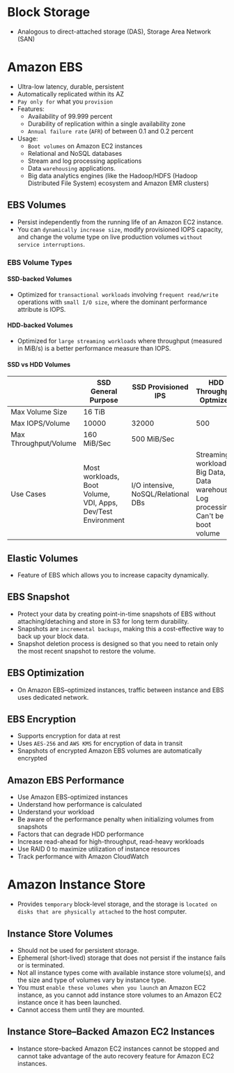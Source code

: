Block Storage
================

- Analogous to direct-attached storage (DAS), Storage Area Network (SAN)

# Amazon EBS

- Ultra-low latency, durable, persistent
- Automatically replicated within its AZ
- `Pay only for` what you `provision`
- Features:
  - Availability of 99.999 percent
  - Durability of replication within a single availability zone
  - `Annual failure rate` (`AFR`) of between 0.1 and 0.2 percent
- Usage:
  - `Boot volumes` on Amazon EC2 instances
  - Relational and NoSQL databases
  - Stream and log processing applications
  - Data `warehousing` applications.
  - Big data analytics engines (like the Hadoop/HDFS (Hadoop Distributed File System) ecosystem and Amazon EMR clusters)

## EBS Volumes

- Persist independently from the running life of an Amazon EC2 instance.
- You can `dynamically increase size`, modify provisioned IOPS capacity, and change the volume type on live production volumes `without service interruptions`.

### EBS Volume Types

#### SSD-backed Volumes

- Optimized for `transactional workloads` involving `frequent read/write` operations with `small I/O size`, where the dominant performance attribute is IOPS.

#### HDD-backed Volumes

- Optimized for `large streaming workloads` where throughput (measured in MiB/s) is a better performance measure than IOPS.

#### SSD vs HDD Volumes

|    | SSD General Purpose | SSD Provisioned IPS   | HDD Throughput Optmized  | HDD Cold
| -- | --  | --    | --    | --
| Max Volume Size | 16 TiB  |   
| Max IOPS/Volume| 10000  | 32000 | 500 | 250
| Max Throughput/Volume | 160 MiB/Sec | 500 MiB/Sec |  | 250 MiB/Sec
| Use Cases | Most workloads, Boot Volume, VDI, Apps, Dev/Test Environment | I/O intensive, NoSQL/Relational DBs | Streaming workloads, Big Data, Data warehouse, Log processing, Can't be boot volume | Infrequently accessed throughput oriented workload, Lowest storage cost, Can't be boot volume

## Elastic Volumes

- Feature of EBS which allows you to increase capacity dynamically.

## EBS Snapshot

- Protect your data by creating point-in-time snapshots of EBS without attaching/detaching and store in S3 for long term durability.
- Snapshots are `incremental backups`, making this a cost-effective way to back up your block data.
- Snapshot deletion process is designed so that you need to retain only the most recent snapshot to restore the volume.

## EBS Optimization

- On Amazon EBS–optimized instances, traffic between instance and EBS uses dedicated network.

## EBS Encryption

- Supports encryption for data at rest
- Uses `AES-256` and `AWS KMS` for encryption of data in transit
- Snapshots of encrypted Amazon EBS volumes are automatically encrypted

## Amazon EBS Performance

- Use Amazon EBS-optimized instances
- Understand how performance is calculated
- Understand your workload
- Be aware of the performance penalty when initializing volumes from snapshots
- Factors that can degrade HDD performance
- Increase read-ahead for high-throughput, read-heavy workloads
- Use RAID 0 to maximize utilization of instance resources
- Track performance with Amazon CloudWatch

# Amazon Instance Store

- Provides `temporary` block-level storage, and the storage is `located on disks that are physically attached` to the host computer.

## Instance Store Volumes

- Should not be used for persistent storage.
- Ephemeral (short-lived) storage that does not persist if the instance fails or is terminated.
- Not all instance types come with available instance store volume(s), and the size and type of volumes vary by instance type.
- You must `enable these volumes when you launch` an Amazon EC2 instance, as you cannot add instance store volumes to an Amazon EC2 instance once it has been launched.
- Cannot access them until they are mounted.

## Instance Store–Backed Amazon EC2 Instances

- Instance store–backed Amazon EC2 instances cannot be stopped and cannot take advantage of the auto recovery feature for Amazon EC2 instances.

